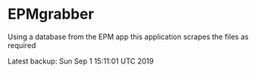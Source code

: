 # EPMgrabber
Using a database from the EPM app this application scrapes the files as required


Latest backup: Sun Sep 1 15:11:01 UTC 2019
